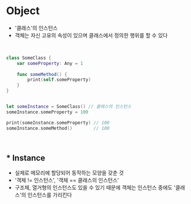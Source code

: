 # Object
- '클래스'의 인스턴스
- 객체는 자신 고유의 속성이 있으며 클래스에서 정의한 행위를 할 수 있다
<br>

```swift
class SomeClass {
    var someProperty: Any = 1
    
    func someMethod() {
        print(self.someProperty)
    }
}


let someInstance = SomeClass() // 클래스의 인스턴스
someInstance.someProperty = 100

print(someInstance.someProperty) // 100
someInstance.someMethod()        // 100
```
<br>

## * Instance
- 실제로 메모리에 할당되어 동작하는 모양을 갖춘 것
- '객체 != 인스턴스', '객체 == 클래스의 인스턴스'
- 구조체, 열거형의 인스턴스도 있을 수 있기 때문에 객체는 인스턴스 중에도 '클래스'의 인스턴스를 가리킨다
